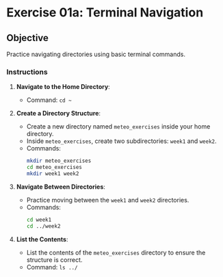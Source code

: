 # Exercise 01a: Terminal Navigation

## Objective
Practice navigating directories using basic terminal commands.

### Instructions

1. **Navigate to the Home Directory**: 
   - Command: `cd ~`
   
2. **Create a Directory Structure**:
   - Create a new directory named `meteo_exercises` inside your home directory.
   - Inside `meteo_exercises`, create two subdirectories: `week1` and `week2`.
   - Commands:
     ```bash
     mkdir meteo_exercises
     cd meteo_exercises
     mkdir week1 week2
     ```

3. **Navigate Between Directories**:
   - Practice moving between the `week1` and `week2` directories.
   - Commands: 
     ```bash
     cd week1
     cd ../week2
     ```

4. **List the Contents**:
   - List the contents of the `meteo_exercises` directory to ensure the structure is correct.
   - Command: `ls ../`
